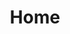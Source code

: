 ---
home: true
title: Home
heroImage: /images/hero.png
actions:
  - text: Introduction
    link: /guide/getting-started.html
    type: primary
  - text: Get Started
    link: https://framely.naturali.io
    type: secondary
features:
  - title: CUI for your service
    details: Building valuable services is hard. While we can not help with that, we can make building conversational user interface a lot easier.
  - title: Separation of Concerns
    details: Separate chatbot building into service, interaction and language perception, so different aspects can be handled by different people.
  - title: Declarative
    details: Focus on how you want your chatbot to behave instead of how such behavior should be implemented imperatively, you got Framely for that. 
  - title: Component-First
    details: Never build from scratch, build complex behavior using imported components so your chatbot can automatically improve with each update.
  - title: Hot Fix NLU, You Can 
    details: We don't need computer graphics expert to build great GUI application, regular engineering team should be able to build effective CUI and fix it.
  - title: Open Source Runtime
    details: Reactjs enable teams to focus on their application logic, instead of reinventing GUI wheels. Framely is doing the same for chatbot. 
  - title: Universal Messages
    details: Omnichannel made easy, the universal messages you defined once will get automatically translated into native message for each channel.  
  - title: Support 
    details: Ran into conversations that bot can't handle, hand over to live agent with easy. We support integration with any contact center software.
  - title: Multi-language Ready
    details: The same interaction logic should be shared between all the different languages, so that you can use people with entirely different skillsets for this. 
  - title: Still Not Convinced?
    details: The chatbot generated is in pure kotlin source code, so you can integrate just about any functionality java/kotlin ecosystem has to offer.
footer: Copyright © 2018-present framely.io
---